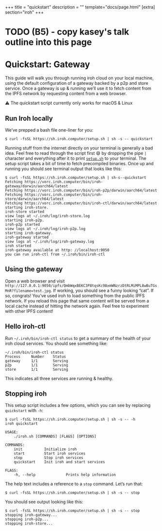 +++
title = "quickstart"
description = ""
template="docs/page.html"
[extra]
section="iroh"
+++

# TODO (B5) - copy kasey's talk outline into this page

# Quickstart: Gateway

This guide will walk you through running iroh cloud on your local machine, using the default configuration of a gateway backed by a p2p and store service. Once a gateway is up & running we’ll use it to fetch content from the IPFS network by requesting content from a web browser.

<aside class="px-5 py-10 block border rounded">
⚠️ The quickstart script currently only works for macOS & Linux
</aside>

## Run Iroh locally

We’ve prepped a bash file one-liner for you:

```
$ curl -fsSL https://sh.iroh.computer/setup.sh | sh -s -- quickstart
```

Running stuff from the internet directly on your terminal is generally a bad idea. Feel free to read through the script first 😄 by dropping the pipe `|` character and everything after it to print [`setup.sh`](https://sh.iroh.computer/setup.sh) to your terminal. The setup script takes a bit of time to fetch precompiled binaries. Once up and running you should see terminal output that looks like this:

```
$ curl -fsSL https://sh.iroh.computer/setup.sh | sh-s--quickstart
Fetching https://vorc.iroh.computer/bin/iroh-gateway/darwin/aarch64/latest
Fetching https://vorc.iroh.computer/bin/iroh-p2p/darwin/aarch64/latest
Fetching https://vorc.iroh.computer/bin/iroh-store/darwin/aarch64/latest
Fetching https://vorc.iroh.computer/bin/iroh-ctl/darwin/aarch64/latest
starting iroh-store.
iroh-store started
view logs at ~/.iroh/log/iroh-store.log
starting iroh-p2p.
iroh-p2p started
view logs at ~/.iroh/log/iroh-p2p.log
starting iroh-gateway.
iroh-gateway started
view logs at ~/.iroh/log/iroh-gateway.log
iroh started
iroh-gateway available at http: //localhost:9050
you can run iroh-ctl from ~/.iroh/bin/iroh-ctl
```

## Using the gateway

Open a web browser and visit `http://127.0.0.1:9050/ipfs/QmbWqxBEKC3P8tqsKc98xmWNzrzDtRLMiMPL8wBuTGsMnR?filename=test.jpg`. If working, you should see a funny looking “cat”. If so, congrats! You’ve used iroh to load something from the public IPFS network. If you reload this page that same content will be served from a local cache instead of hitting the network again. Feel free to experiment with other IPFS content!

## Hello iroh-ctl

Run `~/.iroh/bin/iroh-ctl status` to get a summary of the health of your iroh cloud services. You should see something like:

```
~/.iroh/bin/iroh-ctl status
Process     Number    Status
gateway     1/1       Serving
p2p         1/1       Serving
store       1/1       Serving
```

This indicates all three services are running & healthy.

## Stopping iroh

This setup script includes a few options, which you can see by replacing `quickstart` with `-h`:

```
$ curl -fsSL https://sh.iroh.computer/setup.sh | sh -s -- -h
iroh quickstart

USAGE:
    ./iroh.sh [COMMANDS] [FLAGS] [OPTIONS]

COMMANDS:
    init          Initialize iroh
    start         Start iroh services
    stop          Stop iroh services
    quickstart    Init iroh and start services

FLAGS:
    -h, --help              Prints help information
```

The help text includes a reference to a `stop` command. Let’s run that:

```
$ curl -fsSL https://sh.iroh.computer/setup.sh | sh -s -- stop
```

You should see output looking like this:

```
$ curl -fsSL https://sh.iroh.computer/setup.sh | sh -s -- stop
stopping iroh-gateway...
stopping iroh-p2p...
stopping iroh-store...
```
